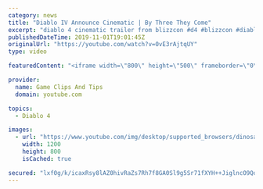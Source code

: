 ```yaml
---
category: news
title: "Diablo IV Announce Cinematic | By Three They Come"
excerpt: "diablo 4 cinematic trailer from blizzcon #d4 #blizzcon #diablo."
publishedDateTime: 2019-11-01T19:01:45Z
originalUrl: "https://youtube.com/watch?v=0vE3rAjtqUY"
type: video

featuredContent: "<iframe width=\"800\" height=\"500\" frameborder=\"0\" src=\"https://www.youtube.com/embed/0vE3rAjtqUY\" allow=\"accelerometer; autoplay; encrypted-media; gyroscope; picture-in-picture\" allowfullscreen></iframe>"

provider:
  name: Game Clips And Tips
  domain: youtube.com

topics:
  - Diablo 4

images:
  - url: "https://www.youtube.com/img/desktop/supported_browsers/dinosaur.png"
    width: 1200
    height: 800
    isCached: true

secured: "lxf0g/k/icaxRsy8lAZ0hivRaZs7Rh7f8GA0Sl9g5Sr71fXYH++JiglncO9QqALzRUK9x4HP9hV0Oqysf92ZJkPTEe/HmfDofa9J/0MaEkq0d9Vfidv6vnRSfl9txJlKtdYLPwwUU3JT9ncGsozgcq9EoHXl2HnBOSa2FgtCc016x+se+5pAueXos4+2sn8RLXoAG2Ce6ihzPYmx49pWWtEjTE5XuBdIFVE6yzGkXmbASGtSsEy+0eNDdMNCMTQN54CnM8Kn+BgJ+H0sW1j3G6C7mPmGPsREX0DQj08TgaRCECrpUG+1XwWpZQEmZp6nDfr21/tj1xIPYBlqql+jn9kJT2iC5gas9kMMocXU0AuYgv97Fpc5FGcyVGlxxdV1HVCMHUzPFAE0s3BC4qA6aw==;YmWjl5zDzqC3L9tpG4OW+g=="
---
```


